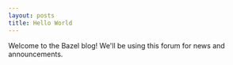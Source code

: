 ```yaml
---
layout: posts
title: Hello World
---
```


Welcome to the Bazel blog!  We'll be using this forum for news and
announcements.

